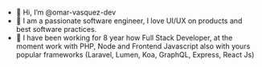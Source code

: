 - 👋 Hi, I’m @omar-vasquez-dev
- 👀 I am a passionate software engineer, I love UI/UX on products and best software practices.
- 🌱 I have been working for 8 year how Full Stack Developer, at the moment work with PHP, Node and Frontend Javascript also with yours popular frameworks (Laravel, Lumen, Koa, GraphQL, Express, React Js)
